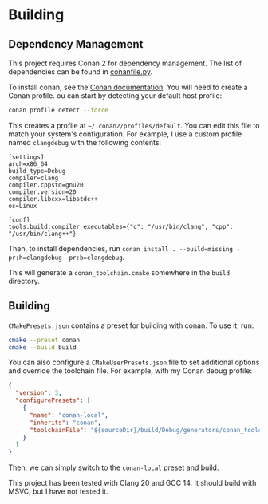 # Building

## Dependency Management

This project requires Conan 2 for dependency management. The list of dependencies can be found in
[conanfile.py](../conanfile.py).

To install conan, see the [Conan documentation](https://docs.conan.io/2/installation.html). You will need to create a
Conan profile. ou can start by detecting your default host profile:

```bash
conan profile detect --force
```

This creates a profile at `~/.conan2/profiles/default`. You can edit this file to match your system's configuration. For
example, I use a custom profile named `clangdebug` with the following contents:

``` 
[settings]
arch=x86_64
build_type=Debug
compiler=clang
compiler.cppstd=gnu20
compiler.version=20
compiler.libcxx=libstdc++
os=Linux

[conf]
tools.build:compiler_executables={"c": "/usr/bin/clang", "cpp": "/usr/bin/clang++"}
```

Then, to install dependencies, run
`conan install . --build=missing -pr:h=clangdebug -pr:b=clangdebug`.

This will generate a `conan_toolchain.cmake` somewhere in the `build` directory.

## Building

`CMakePresets.json` contains a preset for building with conan. To use it, run:

```bash
cmake --preset conan
cmake --build build
```

You can also configure a `CMakeUserPresets.json` file to set additional options and override the toolchain file. For
example, with my Conan debug profile:

```json
{
  "version": 3,
  "configurePresets": [
    {
      "name": "conan-local",
      "inherits": "conan",
      "toolchainFile": "${sourceDir}/build/Debug/generators/conan_toolchain.cmake"
    }
  ]
}
```

Then, we can simply switch to the `conan-local` preset and build.

This project has been tested with Clang 20 and GCC 14. It should build with MSVC, but I have not tested it.
